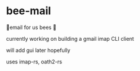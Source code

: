 # bee-mail
🐝email for us bees 🐝

currently working on building a gmail imap CLI client

will add gui later hopefully 

uses imap-rs, oath2-rs
